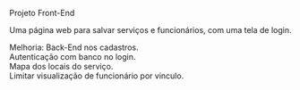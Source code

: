 Projeto Front-End

Uma página web para salvar serviços e funcionários, com uma tela de login.

Melhoria: Back-End nos cadastros.<br>
Autenticação com banco no login.<br>
Mapa dos locais do serviço.<br>
Limitar visualização de funcionário por vinculo.<br>
